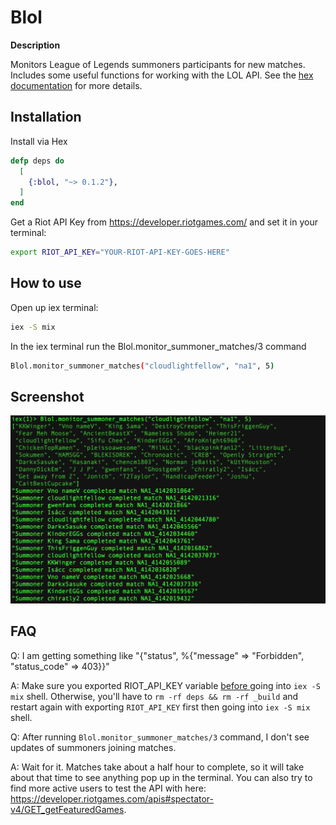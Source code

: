 # Blol

**Description**

Monitors League of Legends summoners participants for new matches. Includes some useful functions for working with the LOL API. See the [hex documentation](https://hexdocs.pm/blol/0.1.0/Blol.html) for more details. 


## Installation

Install via Hex

```elixir
defp deps do
  [
    {:blol, "~> 0.1.2"},
  ]
end
```

Get a Riot API Key from https://developer.riotgames.com/ and set it in your terminal:

```bash
export RIOT_API_KEY="YOUR-RIOT-API-KEY-GOES-HERE"
```


## How to use

Open up iex terminal:

```bash
iex -S mix
```

In the iex terminal run the Blol.monitor_summoner_matches/3 command

```bash
Blol.monitor_summoner_matches("cloudlightfellow", "na1", 5)
```

## Screenshot
![Alt text](./screenshot.png?raw=true "Optional Title")


## FAQ

Q: I am getting something like "{"status", %{"message" => "Forbidden", "status_code" => 403}}"

A: Make sure you exported RIOT_API_KEY variable <u>before </u> going into `iex -S mix` shell. Otherwise, you'll have to `rm -rf deps && rm -rf _build` and restart again with exporting `RIOT_API_KEY` first then going into `iex -S mix` shell. 

Q: After running `Blol.monitor_summoner_matches/3` command, I don't see updates of summoners joining matches.

A: Wait for it. Matches take about a half hour to complete, so it will take about that time to see anything pop up in the terminal. You can also try to find more active users to test the API with here: https://developer.riotgames.com/apis#spectator-v4/GET_getFeaturedGames. 

